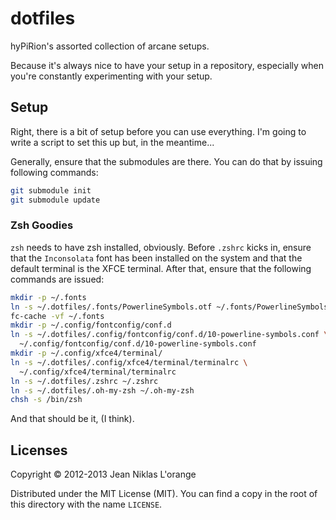 # dotfiles

hyPiRion's assorted collection of arcane setups.

Because it's always nice to have your setup in a repository, especially when
you're constantly experimenting with your setup.

## Setup

Right, there is a bit of setup before you can use everything. I'm going to write
a script to set this up but, in the meantime...

Generally, ensure that the submodules are there. You can do that by issuing
following commands:

```bash
git submodule init
git submodule update
```

### Zsh Goodies

`zsh` needs to have zsh installed, obviously. Before `.zshrc` kicks in, ensure
that the `Inconsolata` font has been installed on the system and that the
default terminal is the XFCE terminal. After that, ensure that the following
commands are issued:

```bash
mkdir -p ~/.fonts
ln -s ~/.dotfiles/.fonts/PowerlineSymbols.otf ~/.fonts/PowerlineSymbols.otf
fc-cache -vf ~/.fonts
mkdir -p ~/.config/fontconfig/conf.d
ln -s ~/.dotfiles/.config/fontconfig/conf.d/10-powerline-symbols.conf \
  ~/.config/fontconfig/conf.d/10-powerline-symbols.conf
mkdir -p ~/.config/xfce4/terminal/
ln -s ~/.dotfiles/.config/xfce4/terminal/terminalrc \
  ~/.config/xfce4/terminal/terminalrc
ln -s ~/.dotfiles/.zshrc ~/.zshrc
ln -s ~/.dotfiles/.oh-my-zsh ~/.oh-my-zsh
chsh -s /bin/zsh
```

And that should be it, (I think).

## Licenses

Copyright © 2012-2013 Jean Niklas L'orange

Distributed under the MIT License (MIT). You can find a copy in the root of
this directory with the name `LICENSE`.
